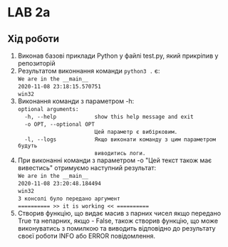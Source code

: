 # LAB 2a

## Хід роботи
1. Виконав базові приклади Python у файлі test.py, який прикріпив у репозиторій
2. Результатом виконнання команди `python3 .` є:<br/>
`We are in the __main__`<br/>
`2020-11-08 23:18:15.570751`<br/>
`win32`<br/>
3. Виконання команди з параметром -h:<br/>
`optional arguments:`<br/>
`  -h, --help            show this help message and exit`<br/>
`  -o OPT, --optional OPT`<br/>
`                        Цей параметр є вибірковим.`<br/>
`  -l, --logs            Якщо виконати команду з цим параметром будуть`<br/>
`                        виводитись логи.`<br/>
4. При виконанні команди з параметром -o "Цей текст також має вивестись" отримуємо наступний результат:<br/>
`We are in the __main__`<br/>
`2020-11-08 23:20:48.184494`<br/>
`win32`<br/>
`З консолі було передано аргумент`<br/>
 `========== >> it is working << ==========`<br/>
5. Створив функцію, що видає масив з парних чисел якщо передано True та непарних, якщо - False, також створив функцію, що може виконуватись з помилкою та виводить відповідно до результату своєї роботи INFO або ERROR повідомлення.